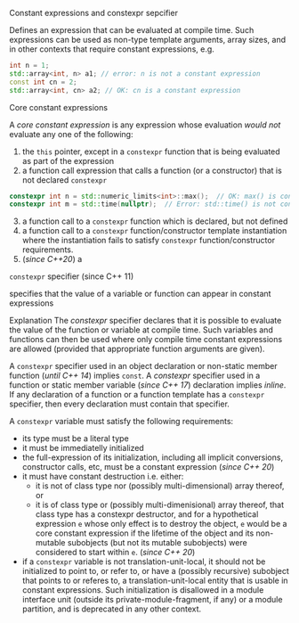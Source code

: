 Constant expressions and constexpr sepcifier 

Defines an expression that can be evaluated at compile time.
Such expressions can be used as non-type template arguments, array sizes, and in 
other contexts that require constant expressions, e.g.

```cpp
int n = 1;
std::array<int, n> a1; // error: n is not a constant expression
const int cn = 2;
std::array<int, cn> a2; // OK: cn is a constant expression
```

Core constant expressions

A _core constant expression_ is any expression whose evaluation _would not_ evaluate any 
one of the following:

1. the ```this``` pointer, except in a ```constexpr``` function that is being evaluated
as part of the expression
2. a function call expression that calls a function (or a constructor) that is not 
declared ```constexpr```
```cpp
constexpr int n = std::numeric_limits<int>::max();  // OK: max() is constexpr
constexpr int m = std::time(nullptr);  // Error: std::time() is not constexpr
```
3. a function call to a ```constexpr``` function which is declared, but not defined
4. a function call to a ```constexpr``` function/constructor template instantiation 
where the instantiation fails to satisfy ```constexpr``` function/constructor requirements.
5. (_since C++20_) a  



```constexpr``` specifier (since C++ 11)

specifies that the value of a variable or function can appear in constant expressions

Explanation
The _constexpr_ specifier declares that it is possible to evaluate the value of the function
or variable at compile time. Such variables and functions can then be used where only compile 
time constant expressions are allowed (provided that appropriate function arguments are given).

A ```constexpr``` specifier used in an object declaration or non-static member function 
(_until C++ 14_) implies ```const```. A _constexpr_ specifier used in a function or static member
 variable (_since C++ 17_) declaration implies _inline_. If any declaration of a function or 
a function template has a ```constexpr``` specifier, then every declaration must contain that
specifier.

A ```constexpr``` variable must satisfy the following requirements:
* its type must be a literal type
* it must be immediatelly initialized
* the full-expression of its initialization, including all implicit conversions, constructor calls,
etc, must be a constant expression
(_since C++ 20_) 
* it must have constant destruction i.e. either:
   * it is not of class type nor (possibly multi-dimensional) array thereof, or
   * it is of class type or (possibly multi-dimenisional) array thereof, that class
     type has a constexpr destructor, and for a hypothetical expression ```e``` whose only effect
     is to destroy the object, ```e``` would be a core constant expression if the lifetime of the 
     object and its non-mutable subobjects (but not its mutable subobjects) were considered to 
     start within ```e```.
(_since C++ 20_)
* if a ```constexpr``` variable is not translation-unit-local, it should not be initialized to point
  to, or refer to, or have a (possibly recursive) subobject that points to or referes to, a 
  translation-unit-local entity that is usable in constant expressions. Such initialization is 
  disallowed in a module interface unit (outside its private-module-fragment, if any) or a module
  partition, and is deprecated in any other context. 
 


